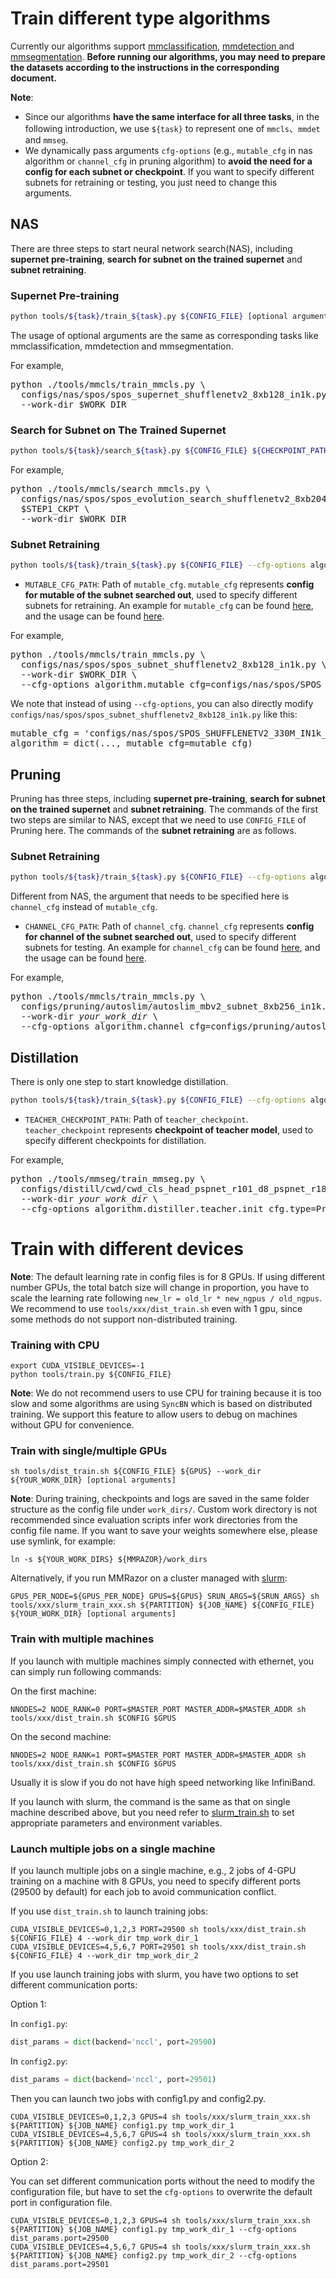 # Train different type algorithms

Currently our algorithms support [mmclassification](https://mmclassification.readthedocs.io/en/latest/), [mmdetection ](https://mmdetection.readthedocs.io/en/latest/)and [mmsegmentation](https://mmsegmentation.readthedocs.io/en/latest/). **Before running our algorithms, you may need to prepare the datasets according to the instructions in the  corresponding  document.**

**Note**:

- Since our algorithms **have the same interface for all three tasks**, in the following introduction, we use `${task}` to represent one of `mmcls`、`mmdet` and `mmseg`.
- We dynamically pass arguments `cfg-options` (e.g., `mutable_cfg` in nas algorithm or `channel_cfg` in pruning algorithm)  to **avoid the need for a config for each subnet or checkpoint**. If you want to specify different subnets for retraining or testing, you just need to change this arguments.

## NAS

There are three steps to start neural network search(NAS), including **supernet pre-training**, **search for subnet on the trained supernet** and **subnet retraining**.

### Supernet Pre-training

```Bash
python tools/${task}/train_${task}.py ${CONFIG_FILE} [optional arguments]
```

The usage of optional arguments are the same as corresponding tasks like mmclassification, mmdetection and mmsegmentation.

For example,

<pre>
python ./tools/mmcls/train_mmcls.py \
  configs/nas/spos/spos_supernet_shufflenetv2_8xb128_in1k.py \
  --work-dir $WORK_DIR
</pre>

### Search for Subnet on The Trained Supernet

```Bash
python tools/${task}/search_${task}.py ${CONFIG_FILE} ${CHECKPOINT_PATH} [optional arguments]
```

For example,

<pre>
python ./tools/mmcls/search_mmcls.py \
  configs/nas/spos/spos_evolution_search_shufflenetv2_8xb2048_in1k.py \
  $STEP1_CKPT \
  --work-dir $WORK_DIR
</pre>

### Subnet Retraining

```bash
python tools/${task}/train_${task}.py ${CONFIG_FILE} --cfg-options algorithm.mutable_cfg=${MUTABLE_CFG_PATH} [optional arguments]
```

- `MUTABLE_CFG_PATH`: Path of `mutable_cfg`. `mutable_cfg` represents **config for mutable of the subnet searched out**, used to specify different subnets for retraining. An example for `mutable_cfg` can be found [here](https://github.com/open-mmlab/mmrazor/blob/master/configs/nas/spos/SPOS_SHUFFLENETV2_330M_IN1k_PAPER.yaml), and the usage can be found [here](https://github.com/open-mmlab/mmrazor/blob/master/configs/nas/spos/README.md#subnet-retraining-on-imagenet).

For example,

<pre>
python ./tools/mmcls/train_mmcls.py \
  configs/nas/spos/spos_subnet_shufflenetv2_8xb128_in1k.py \
  --work-dir $WORK_DIR \
  --cfg-options algorithm.mutable_cfg=configs/nas/spos/SPOS_SHUFFLENETV2_330M_IN1k_PAPER.yaml
</pre>

We note that instead of using ``--cfg-options``, you can also directly modify ``configs/nas/spos/spos_subnet_shufflenetv2_8xb128_in1k.py`` like this:

<pre>
mutable_cfg = 'configs/nas/spos/SPOS_SHUFFLENETV2_330M_IN1k_PAPER.yaml'
algorithm = dict(..., mutable_cfg=mutable_cfg)
</pre>

## Pruning

Pruning has three steps, including **supernet pre-training**, **search for subnet on the trained supernet** and **subnet retraining**. The commands of the first two steps are similar to NAS, except that we need to use `CONFIG_FILE` of Pruning here. The commands of the **subnet retraining** are as follows.

### Subnet Retraining

```bash
python tools/${task}/train_${task}.py ${CONFIG_FILE} --cfg-options algorithm.channel_cfg=${CHANNEL_CFG_PATH} [optional arguments]
```

Different from NAS, the argument that needs to be specified here is `channel_cfg` instead of `mutable_cfg`.

- `CHANNEL_CFG_PATH`: Path of `channel_cfg`. `channel_cfg` represents **config for channel of the subnet searched out**, used to specify different subnets for testing. An example for `channel_cfg` can be found [here](https://github.com/open-mmlab/mmrazor/blob/master/configs/pruning/autoslim/AUTOSLIM_MBV2_220M_OFFICIAL.yaml), and the usage can be found [here](https://github.com/open-mmlab/mmrazor/blob/master/configs/pruning/autoslim/README.md#subnet-retraining-on-imagenet).

For example,

<pre>
python ./tools/mmcls/train_mmcls.py \
  configs/pruning/autoslim/autoslim_mbv2_subnet_8xb256_in1k.py \
  --work-dir <em>your_work_dir</em> \
  --cfg-options algorithm.channel_cfg=configs/pruning/autoslim/AUTOSLIM_MBV2_530M_OFFICIAL.yaml,configs/pruning/autoslim/AUTOSLIM_MBV2_320M_OFFICIAL.yaml,configs/pruning/autoslim/AUTOSLIM_MBV2_220M_OFFICIAL.yaml
</pre>

## Distillation

There is only one step to start knowledge distillation.

```Bash
python tools/${task}/train_${task}.py ${CONFIG_FILE} --cfg-options algorithm.distiller.teacher.init_cfg.type=Pretrained algorithm.distiller.teacher.init_cfg.checkpoint=${TEACHER_CHECKPOINT_PATH} [optional arguments]
```

- `TEACHER_CHECKPOINT_PATH`: Path of `teacher_checkpoint`. `teacher_checkpoint` represents **checkpoint of teacher model**, used to specify different checkpoints for distillation.

For example,

<pre>
python ./tools/mmseg/train_mmseg.py \
  configs/distill/cwd/cwd_cls_head_pspnet_r101_d8_pspnet_r18_d8_512x1024_cityscapes_80k.py \
  --work-dir <em>your_work_dir</em> \
  --cfg-options algorithm.distiller.teacher.init_cfg.type=Pretrained algorithm.distiller.teacher.init_cfg.checkpoint=https://download.openmmlab.com/mmsegmentation/v0.5/pspnet/pspnet_r101-d8_512x1024_80k_cityscapes/pspnet_r101-d8_512x1024_80k_cityscapes_20200606_112211-e1e1100f.pth
</pre>

# Train with different devices

**Note**: The default learning rate in config files is for 8 GPUs. If using different number GPUs, the total batch size will change in proportion, you have to scale the learning rate following `new_lr = old_lr * new_ngpus / old_ngpus`. We recommend to use `tools/xxx/dist_train.sh` even with 1 gpu, since some methods do not support non-distributed training.

### Training with CPU

```shell
export CUDA_VISIBLE_DEVICES=-1
python tools/train.py ${CONFIG_FILE}
```

**Note**: We do not recommend users to use CPU for training because it is too slow and some algorithms are using `SyncBN` which is based on distributed training. We support this feature to allow users to debug on machines without GPU for convenience.

### Train with single/multiple GPUs

```shell
sh tools/dist_train.sh ${CONFIG_FILE} ${GPUS} --work_dir ${YOUR_WORK_DIR} [optional arguments]
```


**Note**: During training, checkpoints and logs are saved in the same folder structure as the config file under `work_dirs/`. Custom work directory is not recommended since evaluation scripts infer work directories from the config file name. If you want to save your weights somewhere else, please use symlink, for example:

```shell
ln -s ${YOUR_WORK_DIRS} ${MMRAZOR}/work_dirs
```

Alternatively, if you run MMRazor on a cluster managed with [slurm](https://slurm.schedmd.com/):

```shell
GPUS_PER_NODE=${GPUS_PER_NODE} GPUS=${GPUS} SRUN_ARGS=${SRUN_ARGS} sh tools/xxx/slurm_train_xxx.sh ${PARTITION} ${JOB_NAME} ${CONFIG_FILE} ${YOUR_WORK_DIR} [optional arguments]
```

### Train with multiple machines

If you launch with multiple machines simply connected with ethernet, you can simply run following commands:

On the first machine:

```shell
NNODES=2 NODE_RANK=0 PORT=$MASTER_PORT MASTER_ADDR=$MASTER_ADDR sh tools/xxx/dist_train.sh $CONFIG $GPUS
```

On the second machine:

```shell
NNODES=2 NODE_RANK=1 PORT=$MASTER_PORT MASTER_ADDR=$MASTER_ADDR sh tools/xxx/dist_train.sh $CONFIG $GPUS
```

Usually it is slow if you do not have high speed networking like InfiniBand.

If you launch with slurm, the command is the same as that on single machine described above, but you need refer to [slurm_train.sh](https://github.com/open-mmlab/mmselfsup/blob/master/tools/slurm_train.sh) to set appropriate parameters and environment variables.

### Launch multiple jobs on a single machine

If you launch multiple jobs on a single machine, e.g., 2 jobs of 4-GPU training on a machine with 8 GPUs, you need to specify different ports (29500 by default) for each job to avoid communication conflict.

If you use `dist_train.sh` to launch training jobs:

```shell
CUDA_VISIBLE_DEVICES=0,1,2,3 PORT=29500 sh tools/xxx/dist_train.sh ${CONFIG_FILE} 4 --work_dir tmp_work_dir_1
CUDA_VISIBLE_DEVICES=4,5,6,7 PORT=29501 sh tools/xxx/dist_train.sh ${CONFIG_FILE} 4 --work_dir tmp_work_dir_2
```

If you use launch training jobs with slurm, you have two options to set different communication ports:

Option 1:

In `config1.py`:

```python
dist_params = dict(backend='nccl', port=29500)
```

In `config2.py`:

```python
dist_params = dict(backend='nccl', port=29501)
```

Then you can launch two jobs with config1.py and config2.py.

```shell
CUDA_VISIBLE_DEVICES=0,1,2,3 GPUS=4 sh tools/xxx/slurm_train_xxx.sh ${PARTITION} ${JOB_NAME} config1.py tmp_work_dir_1
CUDA_VISIBLE_DEVICES=4,5,6,7 GPUS=4 sh tools/xxx/slurm_train_xxx.sh ${PARTITION} ${JOB_NAME} config2.py tmp_work_dir_2
```

Option 2:

You can set different communication ports without the need to modify the configuration file, but have to set the `cfg-options` to overwrite the default port in configuration file.

```shell
CUDA_VISIBLE_DEVICES=0,1,2,3 GPUS=4 sh tools/xxx/slurm_train_xxx.sh ${PARTITION} ${JOB_NAME} config1.py tmp_work_dir_1 --cfg-options dist_params.port=29500
CUDA_VISIBLE_DEVICES=4,5,6,7 GPUS=4 sh tools/xxx/slurm_train_xxx.sh ${PARTITION} ${JOB_NAME} config2.py tmp_work_dir_2 --cfg-options dist_params.port=29501
```
